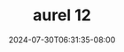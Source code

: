 --- 
title: "aurel 12"
description: "nonton  video bokep aurel 12  tele durasi panjang terbaru"
date: 2024-07-30T06:31:35-08:00
file_code: "r5jtinu4zluv"
draft: false
cover: "pgwpkhmqx994v3b2.jpg"
tags: ["aurel", "bokep-indo", "bokep-viral", "bokep-ig"]
length: 542
fld_id: "1390211"
foldername: "Aurelnewalbum"
categories: ["Aurelnewalbum"]
views: 12
---